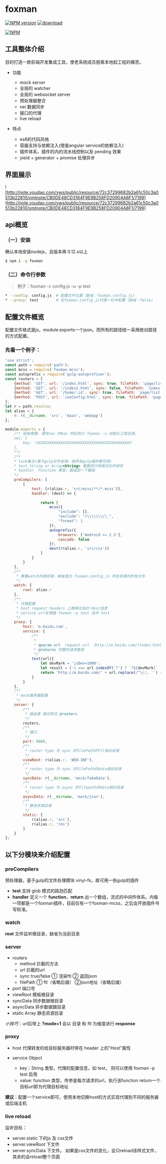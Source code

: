# foxman

[![NPM version][npm-image]][npm-url]
[![download][downloads-image]][downloads-url]

[![NPM][nodei-image]][nodei-url]

## 工具整体介绍
目的打造一款前端开发集成工具，使老系统成员脱离本地起工程的痛苦。

* 功能
    * mock server
    * 全局的 watcher
    * 全局的 websocket server
    * 预处理器整合
    * nei 数据同步
    * 接口的代理
    * live reload

* 特点
    * es6的代码风格
    * 容器支持与依赖注入(借鉴angular service的依赖注入)
    * 插件体系，插件的内的流水线控制以及 pending 效果
    * yield + generator + promise 处理异步
    

## 界面展示
![http://note.youdao.com/yws/public/resource/72c37299682b2a61c50c3a0513b22810/xmlnote/CB0DE48CD3184F9E9B258FD20904A8F1/7199](http://note.youdao.com/yws/public/resource/72c37299682b2a61c50c3a0513b22810/xmlnote/CB0DE48CD3184F9E9B258FD20904A8F1/7199)
 
## api概览
### （一）安装

确认本地安装nodejs，且版本再 0.12.x以上
```bash
$ npm i -g foxman
```

### （二）命令行参数

> 例子：foxman -c config.js -u -p test

```bash
* --config: config.js  # 配置文件位置（缺省：foxman.config.js）
* --proxy: test        # 在foxman.config.js代理一栏中配置（缺省：false）
```

## 配置文件概览

配置文件格式是js，module.exports一个json。而所有的路径统一采用绝对路径的方式配置。

### 先看一个例子：

```js
'use strict';
const path = require('path');
const mcss = require('foxman-mcss');
const autoprefix = require('gulp-autoprefixer');
const routers = [
    {method: 'GET', url: '/index.html', sync: true, filePath: 'page/list'},
    {method: 'GET', url: '/index2.html', sync: false, filePath: 'index'},
    {method: 'GET', url: '/home/:id', sync: true, filePath: 'page/list'},
    {method: 'POST', url: '/wxConfig.html', sync: true, filePath: 'page/wxConfig'}
];
let r = path.resolve;
let alias = {
    r: r(__dirname, 'src', 'main', 'webapp')
};

module.exports = {
    /** 如有需要，填写nei 的kei 然后执行 foxman -u 初始化工程目录。
    nei: {
        key: 'XXXXXXXXXXXXXXXXXXXXXXXXXXXXXXXXXXXXXXXXXXX'
    },
    **/
    /**
    * task集合(基于gulp文件处理，故所有gulp插件都可用)
    * test String or Array<String> 需要进行转换的文件规则
    * handler  Function 类型，需返回一个数组
    */
    preCompilers: [
        {
            test: [r(alias.r, 'src/mcss/**/*.mcss')],
            handler: (dest) => {
                
                return [
                    mcss({
                        "include": [],
                        "exclude": "(\\\\|\\/)_",
                        "format": 1
                    }),
                    autoprefix({
                        browsers: ['Android >= 2.3'],
                        cascade: false
                    }),
                    dest(r(alias.r, 'src/css'))
                ]
            }
        }
    ],
    /**
     * 需要watch的根目录，缺省值为 foxman.config.js 所在目录的所有文件
     */
    watch: {
        root: alias.r
    },
    /**
     * 代理配置
     * host request headers 上携带过去的 Host信息
     * service url处理器 foxman -p test 选中 test
     */
    proxy: {
        host: 'm.baidu.com',
        service: {
            /**
             *
             * @param url  request.url （http://m.baidu.com/(index.html?hello=world)）
             * @returns 完整的请求路径
             */
            test(url){
                let devMark = 'isDev=1000';
                let result = (-1 === url.indexOf('?') ? `?${devMark}` : `&${devMark}`);
                return 'http://m.baidu.com/' + url.replace(/^\//, '') + result;
            }
        }
    },
    /**
     * mock服务器配置
     */
    server: {
        /**
         * 路由表 格式参见 @routers
         */
        routers,
        /**
         * 端口
         */
        port: 8080,
        /**
         * router type 为 sync 的filePath的ftl相对目录
         */
        viewRoot: r(alias.r, 'WEB-INF'),
        /**
         * router type 为 sync 的filePath的data相对目录
         */
        syncData: r(__dirname, 'mock/fakeData'),
        /**
         * router type 为 async 的filepath的data相对目录
         */
        asyncData: r(__dirname, 'mock/json'),
        /**
         * 静态资源目录
         */
        static: [
            r(alias.r, 'src'),
            r(alias.r, 'res')
        ]
    }
};
```

## 以下分模块来介绍配置
### preCompilers

预处理器，基于gulp的文件处理模块 vinyl-fs，故可用一些gulp的插件

* **test** 支持 glob 模式的路劲匹配
* **handler** 定义一个 **function**，**return** 出一个数组，流式的中间件体系。内每一项都是一个foxman插件，目前仅有一个foxman-mcss，之后会开放插件书写标准。

### watch
**root** 文件监听根目录，缺省为当前目录

### server
* routers 
    * method 拦截的方法
    * url 拦截的url
    * sync true/false ① 渲染ftl ② 返回json
    * filePath ① ftl（省略后缀） ②json地址（省略后缀）
* port 端口号
* viewRoot 模板根目录
* syncData 同步数据根目录
* asyncData 异步数据跟目录
* static Array<path> 静态资源目录

*小技巧*：url后带上 **?mode=1** 会以 目录 和 ftl 为维度进行 **response**

### proxy
* host 代理转发的给目标服务器时带在 header 上的"Host"属性

* service Object
    * key：String 类型，代理的配置信息，如 test， 则可以使用 foxman -p test 启用
    * value: function 类型，传参是每次请求的url，执行该function return一个目标url即为代理目标地址
    
**建议**：配置一个service即可，使用本地切换host的方式实现代理到不同的服务器或后端主机

### live reload
监听目标：

* server.static 下的js 及 css文件
* server.viewRoot 下文件
* server.syncData 下文件。
如果是css文件的变化，会只reload该样式文件，其余的会reload整个页面

[npm-url]: https://www.npmjs.com/package/foxman
[npm-image]: https://img.shields.io/npm/v/foxman.svg
[downloads-image]: https://img.shields.io/npm/dm/foxman.svg
[downloads-url]: https://www.npmjs.com/package/foxman
[nodei-image]: https://nodei.co/npm/foxman.png?downloads=true&downloadRank=true&stars=true
[nodei-url]: https://www.npmjs.com/package/foxman
